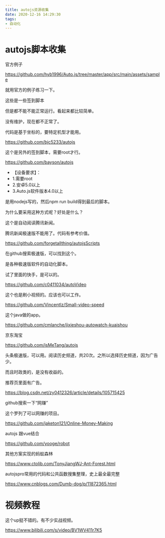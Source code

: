 ```yaml
---
title: autojs资源收集
date: 2020-12-16 14:29:30
tags:
- 自动化
---
```




# autojs脚本收集

官方例子

https://github.com/hyb1996/Auto.js/tree/master/app/src/main/assets/sample

就用官方的例子练习一下。



这些是一些签到脚本

但是都不能不能正常运行。看起来都比较简单。

没有维护，现在都不正常了。

代码是基于坐标的，要特定机型才能用。

https://github.com/bjc5233/autojs



这个是另外的签到脚本，需要root才行。

https://github.com/bayson/autojs

- 【设备要求】：
- 1.需要root
- 2.安卓5.0以上
- 3.Auto.js软件版本4.0以上

是用nodejs写的，然后npm run build得到最后的脚本。

为什么要采用这种方式呢？好处是什么？





这个是自动阅读腾讯新闻。

腾讯新闻极速版不能用了。代码有参考价值。

https://github.com/forgetallthing/autojsScripts



在github搜索极速版，可以找到这个。

是各种极速版软件的自动化脚本。

试了里面的快手，是可以的。

https://github.com/c0411034/autoVideo

这个也是刷小视频的。应该也可以工作。

https://github.com/Vincentlz/Small-video-speed

这个java做的app。

https://github.com/cmlanche/jixieshou-autowatch-kuaishou

京东淘宝

https://github.com/isMeTang/autojs

头条极速版，可以用。阅读历史频道，共20次。之所以选择历史频道，因为广告少。

而且时政类的，是没有收益的。

推荐页里面有广告。

https://blog.csdn.net/zy0412326/article/details/105715425



github搜索一下“网赚”

这个罗列了可以网赚的项目。

https://github.com/jaketon121/Online-Money-Making



autojs 跟vue结合

https://github.com/yooge/robot



其他方案实现的蚂蚁森林

https://www.ctolib.com/TonyJiangWJ-Ant-Forest.html

autojspro常用的代码和公共函数搜集整理，史上最全最完整

https://www.cnblogs.com/Dumb-dog/p/11872365.html



# 视频教程

这个up挺不错的。有不少实战视频。

https://www.bilibili.com/s/video/BV1WV411r7K5

